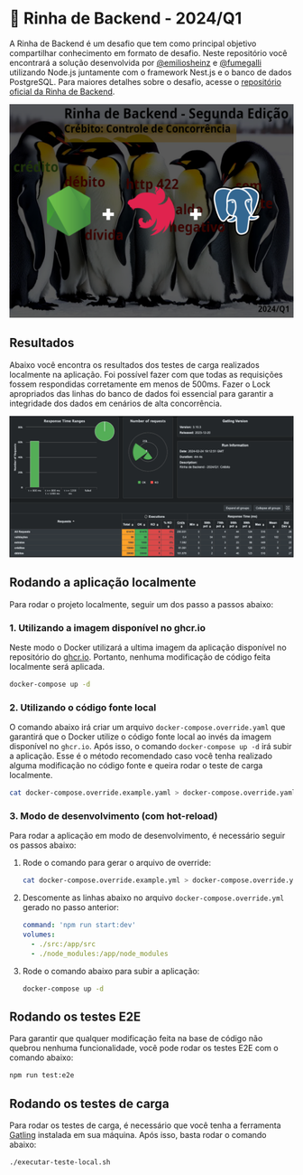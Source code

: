 # 🐔 Rinha de Backend - 2024/Q1

A Rinha de Backend é um desafio que tem como principal objetivo compartilhar conhecimento em formato de desafio. Neste repositório você encontrará a solução desenvolvida por [@emiliosheinz](https://github.com/emiliosheinz) e [@fumegalli](https://github.com/fumegalli) utilizando Node.js juntamente com o framework Nest.js e o banco de dados PostgreSQL. Para maiores detalhes sobre o desafio, acesse o [repositório oficial da Rinha de Backend](https://github.com/zanfranceschi/rinha-de-backend-2024-q1).

![Banner da Rinha de Backend](./docs/banner.png)

## Resultados

Abaixo você encontra os resultados dos testes de carga realizados localmente na aplicação. Foi possível fazer com que todas as requisições fossem respondidas corretamente em menos de 500ms. Fazer o Lock apropriados das linhas do banco de dados foi essencial para garantir a integridade dos dados em cenários de alta concorrência.

![Resultado dos testes de carga](./docs/result.png)

## Rodando a aplicação localmente

Para rodar o projeto localmente, seguir um dos passo a passos abaixo:

### 1. Utilizando a imagem disponível no ghcr.io

Neste modo o Docker utilizará a ultima imagem da aplicação disponível no repositório do [ghcr.io](https://github.com/emiliosheinz/rinha-de-backend-2024-q1/pkgs/container/rinha-de-backend-2024-q1). Portanto, nenhuma modificação de código feita localmente será aplicada.

```bash
docker-compose up -d
```

### 2. Utilizando o código fonte local

O comando abaixo irá criar um arquivo `docker-compose.override.yaml` que garantirá que o Docker utilize o código fonte local ao invés da imagem disponível no `ghcr.io`. Após isso, o comando `docker-compose up -d` irá subir a aplicação. Esse é o método recomendado caso você tenha realizado alguma modificação no código fonte e queira rodar o teste de carga localmente.

```bash
cat docker-compose.override.example.yaml > docker-compose.override.yaml && docker-compose up -d
```

### 3. Modo de desenvolvimento (com hot-reload)

Para rodar a aplicação em modo de desenvolvimento, é necessário seguir os passos abaixo:

1. Rode o comando para gerar o arquivo de override:

   ```bash
   cat docker-compose.override.example.yml > docker-compose.override.yml
   ```

2. Descomente as linhas abaixo no arquivo `docker-compose.override.yml` gerado no passo anterior:

   ```yaml
   command: 'npm run start:dev'
   volumes:
     - ./src:/app/src
     - ./node_modules:/app/node_modules
   ```

3. Rode o comando abaixo para subir a aplicação:

   ```bash
   docker-compose up -d
   ```

## Rodando os testes E2E

Para garantir que qualquer modificação feita na base de código não quebrou nenhuma funcionalidade, você pode rodar os testes E2E com o comando abaixo:

```bash
npm run test:e2e
```

## Rodando os testes de carga

Para rodar os testes de carga, é necessário que você tenha a ferramenta [Gatling](https://gatling.io/) instalada em sua máquina. Após isso, basta rodar o comando abaixo:

```bash
./executar-teste-local.sh
```
